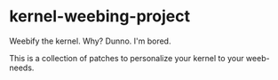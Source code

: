 # kernel-weebing-project
Weebify the kernel. Why? Dunno. I'm bored.

This is a collection of patches to personalize your kernel to your weeb-needs.

